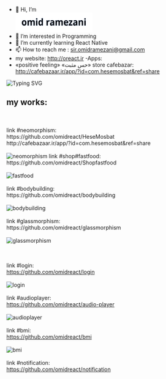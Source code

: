 - 👋 Hi, I’m <br><img src="https://raw.githubusercontent.com/omidreact/omidreact/f95e7f8af6fcf9d2254728230fa6b5082c61f8ae/name3.svg" alt="Typing SVG" style="max-width: 100%;width: 200px;height: 50px"/>
- 👀 I’m interested in Programming
- 🌱 I’m currently learning React Native
- 📫 How to reach me : sir.omidramezani@gmail.com
- my website: http://oreact.ir
-Apps:
- «positive feeling» «حس مثبت» store cafebazar:
http://cafebazaar.ir/app/?id=com.hesemosbat&ref=share
<img src="https://readme-typing-svg.demolab.com?font=Fira+Code&pause=1000&width=435&lines=HOPE;Is+the+only+thing;Stronger+than+FEAR;Hoping+for+good+days;Yours+sincerely+omid" alt="Typing SVG" />
<h2>my works:</h2>
<br><br>
link #neomorphism:<br>
https://github.com/omidreact/HeseMosbat
<br>
http://cafebazaar.ir/app/?id=com.hesemosbat&ref=share
<br><br>
<img src="https://user-images.githubusercontent.com/116552870/232909270-ff9181f8-d301-4064-a3b4-dd3ef3640c68.jpg"  alt="neomorphism"/>
link #shop#fastfood:<br>
https://github.com/omidreact/Shopfastfood
<br><br>
<img src="https://user-images.githubusercontent.com/116552870/233793282-cd1e47be-b0de-40ec-b62d-89f55940d32c.gif"  alt="fastfood"/>
<br><br>
link #bodybuilding:<br>
https://github.com/omidreact/bodybuilding
<br><br>
<img src="https://user-images.githubusercontent.com/116552870/233848054-ec92ac60-b3d7-4a59-aebe-211942de06e5.jpg"  alt="bodybuilding"/>
<br><br>
link #glassmorphism:<br>
https://github.com/omidreact/glassmorphism
<br><br>
<img src="https://user-images.githubusercontent.com/116552870/232908158-9f0cc586-cd9b-455e-92f5-54ecd9d557b7.jpg"  alt="glassmorphism"/>

<br><br>
link #login:<br>
https://github.com/omidreact/login
<br><br>
<img src="https://user-images.githubusercontent.com/116552870/233306442-41cfb956-b04f-4cc5-a9bb-189b86203132.jpg"  alt="login"/>
<br><br>
link #audioplayer:<br>
https://github.com/omidreact/audio-player
<br><br>
<img src="https://user-images.githubusercontent.com/116552870/233307192-a0878ca5-58a7-44d6-96a6-2df389a248c1.jpg"  alt="audioplayer"/>
<br><br>
link #bmi:<br>
https://github.com/omidreact/bmi
<br><br>
<img src="https://user-images.githubusercontent.com/116552870/233308316-58b1e906-8922-42be-b2a9-84e940e96070.jpg"  alt="bmi"/>
<br><br>
link #notification:<br>
https://github.com/omidreact/notification
<br>


